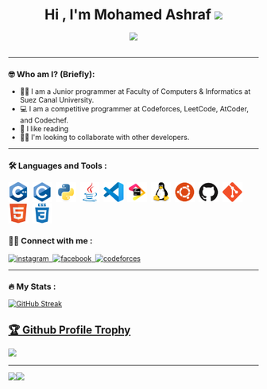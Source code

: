 <h1 align="center">
    Hi , I'm Mohamed Ashraf
    <img src="https://media.giphy.com/media/hvRJCLFzcasrR4ia7z/giphy.gif" width="30px"/>
  </h1>
  
  <div id="header" align="center">
    <img src="https://media.giphy.com/media/juua9i2c2fA0AIp2iq/giphy.gif" width="100"/>
  </div>
  
  <div align="center">
    <img src="https://komarev.com/ghpvc/?username=your-github-Mohamed-Aahraf-lt&style=flat-square&color=blue" alt=""/>
  </div>
  
  ---
  
  ### :nerd_face: Who am I? (Briefly):
  - :man_technologist:  I am a Junior programmer  at Faculty of Computers & Informatics at Suez Canal University.
  - :computer:  I am a competitive programmer at Codeforces, LeetCode, AtCoder, and Codechef.
  - :closed_book:  I like reading
  - :dancing_men:  I'm looking to collaborate with other developers.
  
  
  ---
  
  ### :hammer_and_wrench: Languages and Tools :
  <div>
    <img src="https://github.com/devicons/devicon/blob/master/icons/cplusplus/cplusplus-original.svg" title="Cplusplus" alt="Cplusplus" width="40" height="40"/>&nbsp;
    <img src="https://github.com/devicons/devicon/blob/master/icons/c/c-original.svg" title="C" alt="C" width="40" height="40"/>&nbsp;
    <img src="https://github.com/devicons/devicon/blob/master/icons/python/python-original.svg" title="Python" alt="Python" width="40" height="40"/>&nbsp;
    <img src="https://github.com/devicons/devicon/blob/master/icons/java/java-original.svg" title="Java" alt="Java" width="40" height="40"/>&nbsp;
    <img src="https://github.com/devicons/devicon/blob/master/icons/vscode/vscode-original.svg" title="vscode" alt="vscode" width="40" height="40"/>&nbsp;
    <img src="https://github.com/devicons/devicon/blob/master/icons/jetbrains/jetbrains-original.svg" title="Jetbrains" alt="jetbrains" width="40" height="40"/>&nbsp;
    <img src="https://github.com/devicons/devicon/blob/master/icons/linux/linux-original.svg" title="Linux" alt="Linux" width="40" height="40"/>&nbsp;
    <img src="https://github.com/devicons/devicon/blob/master/icons/ubuntu/ubuntu-plain.svg" title="Ubuntu" **alt="Ubuntu" width="40" height="40"/>&nbsp;
    <img src="https://github.com/devicons/devicon/blob/master/icons/github/github-original.svg" title="GitHub"  alt="GitHub" width="40" height="40"/>&nbsp;
    <img src="https://github.com/devicons/devicon/blob/master/icons/git/git-original.svg" title="Git" alt="Git" width="40" height="40"/>&nbsp;
    <img src="https://github.com/devicons/devicon/blob/master/icons/html5/html5-original.svg" title="HTML5" alt="HTML" width="40" height="40"/>&nbsp;
    <img src="https://github.com/devicons/devicon/blob/master/icons/css3/css3-plain-wordmark.svg"  title="CSS3" alt="CSS" width="40" height="40"/>
  </div>
  
  ### :lotus_position_man: Connect with me :
  <div id="connect">
    <a href="https://www.instagram.com/mo_ashraaf22/">
      <img src="https://github.com/simple-icons/simple-icons/blob/develop/icons/instagram.svg" alt="instagram" width="50" height="50"/>&nbsp;
    </a>
    <a href="https://www.facebook.com/mohamed2001m">
      <img src="https://github.com/simple-icons/simple-icons/blob/develop/icons/facebook.svg" alt="facebook" width="50" height="50"/>&nbsp;
    </a>
    <a href="https://codeforces.com/profile/Mo-AShraaf">
      <img src="https://github.com/simple-icons/simple-icons/blob/develop/icons/codeforces.svg" alt="codeforces" width="50" height="50"/>
    </a>
  </div>
  
  ---
  
  ### :fire: My Stats :
  [![GitHub Streak](http://github-readme-streak-stats.herokuapp.com?user=Mohamed-Ashraf-2210&theme=dark&hide_border=true)](https://git.io/streak-stats)
  
<a href="https://github.com/ryo-ma/github-profile-trophy"><h2>🏆 Github Profile Trophy</h2></a>
<a href="https://github.com/ryo-ma/github-profile-trophy">
  <img width=800 src="https://github-profile-trophy.vercel.app/?username=Mohamed-Ashraf-2210&column=8&theme=gruvbox&no-frame=true"/>
</a>

---

<div>
  <img height="170" align="left" src="https://github-readme-stats.vercel.app/api?username=Mohamed-Ashraf-2210&count_private=true&include_all_commits=true" />
  <img src="https://github-readme-stats.vercel.app/api/top-langs/?username=Mohamed-Ashraf-2210&layout=compact" />
</div>
